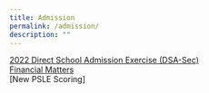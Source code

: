 ```yaml
---
title: Admission
permalink: /admission/
description: ""
---
```

[2022 Direct School Admission Exercise (DSA-Sec)](/admission/2022-direct-school-admission-exercise-dsa-sec)  
[Financial Matters](/admission/financial-matters)  
[New PSLE Scoring]